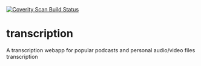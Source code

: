 <a href="https://scan.coverity.com/projects/andreypomortsev-transcription">
  <img alt="Coverity Scan Build Status"
       src="https://scan.coverity.com/projects/28858/badge.svg"/>
</a>

# transcription
A transcription webapp for popular podcasts and personal audio/video files transcription
